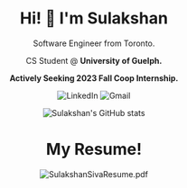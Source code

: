 <h1 align="center">
Hi! 👋 I'm <strong>Sulakshan</strong>
</h1>

<p align="center">
  Software Engineer from Toronto.
</p>

<p align="center">
  CS Student @ <strong>University of Guelph.</strong>
</p>

<p align="center">
  <strong>Actively Seeking 2023 Fall Coop Internship.</strong>
</p>

<div align="center">
  
![LinkedIn](https://img.shields.io/badge/linkedin-%230077B5.svg?style=for-the-badge&logo=linkedin&logoColor=white)
![Gmail](https://img.shields.io/badge/Gmail-D14836?style=for-the-badge&logo=gmail&logoColor=white)
  
</div>

<div align="center">
  
  ![Sulakshan's GitHub stats](https://github-readme-stats.vercel.app/api?username=SulakshanSiva&theme=dark&show_icons=true)
  
</div>

<h1 align="center">
My Resume!
</h1>

<div align="center">
  
  ![SulakshanSivaResume.pdf]()
  
</div>

